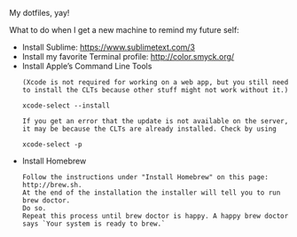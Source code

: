 My dotfiles, yay!

What to do when I get a new machine to remind my future self:

- Install Sublime: https://www.sublimetext.com/3
- Install my favorite Terminal profile: http://color.smyck.org/
- Install Apple’s Command Line Tools
  ```
  (Xcode is not required for working on a web app, but you still need to install the CLTs because other stuff might not work without it.)

  xcode-select --install

  If you get an error that the update is not available on the server, it may be because the CLTs are already installed. Check by using

  xcode-select -p
  ```
- Install Homebrew
  ```
  Follow the instructions under "Install Homebrew" on this page: http://brew.sh.
  At the end of the installation the installer will tell you to run brew doctor.
  Do so.
  Repeat this process until brew doctor is happy. A happy brew doctor says `Your system is ready to brew.`
  ```
